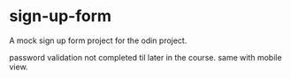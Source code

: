 # sign-up-form

A mock sign up form project for the odin project.

password validation not completed til later in the course. same with mobile view. 